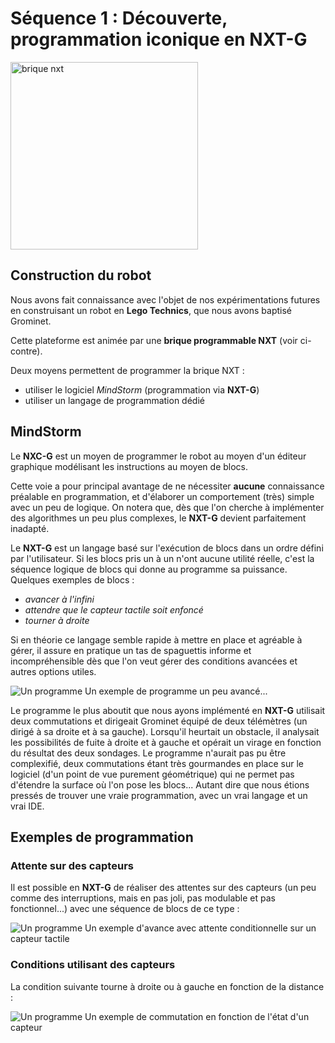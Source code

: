 Séquence 1 : Découverte, programmation iconique en NXT-G
========================================================

<img src="media/brique_nxt.jpg" class="right floating" alt="brique nxt" style="width:300px"/>

Construction du robot
---------------------

Nous avons fait connaissance avec l'objet de nos expérimentations futures en construisant un robot en __Lego Technics__, que nous avons baptisé Grominet.

Cette plateforme est animée par une __brique programmable NXT__ (voir ci-contre).

Deux moyens permettent de programmer la brique NXT :

- utiliser le logiciel _MindStorm_ (programmation via __NXT-G__)
- utiliser un langage de programmation dédié

MindStorm
---------

Le __NXC-G__ est un moyen de programmer le robot au moyen d'un éditeur graphique modélisant les instructions au moyen de blocs.

Cette voie a pour principal avantage de ne nécessiter __aucune__ connaissance préalable en programmation, et d'élaborer un comportement (très)  simple avec un peu de logique.
On notera que, dès que l'on cherche à implémenter des algorithmes un peu plus complexes, le __NXT-G__ devient parfaitement inadapté.

Le __NXT-G__ est un langage basé sur l'exécution de blocs dans un ordre défini par l'utilisateur.
Si les blocs pris un à un n'ont aucune utilité réelle, c'est la séquence logique de blocs qui donne au programme sa puissance. 
Quelques exemples de blocs :

- _avancer à l'infini_
- _attendre que le capteur tactile soit enfoncé_
- _tourner à droite_

Si en théorie ce langage semble rapide à mettre en place et agréable à gérer, il assure en pratique un tas de spaguettis informe et incompréhensible dès que l'on veut gérer des conditions avancées et autres options utiles.

<p class="legende">
    <img src="media/Cas_ramelle.PNG" alt="Un programme"/>
    Un exemple de programme un peu avancé...
</p>


Le programme le plus aboutit que nous ayons implémenté en __NXT-G__ utilisait deux commutations et dirigeait Grominet équipé de deux télémètres (un dirigé à sa droite et à sa gauche).
Lorsqu'il heurtait un obstacle, il analysait les possibilités de fuite à droite et à gauche et opérait un virage en fonction du résultat des deux sondages.
Le programme n'aurait pas pu être complexifié, deux commutations étant très gourmandes en place sur le logiciel (d'un point de vue purement géométrique) qui ne permet pas d'étendre la surface où l'on pose les blocs...
Autant dire que nous étions pressés de trouver une vraie programmation, avec un vrai langage et un vrai IDE.

Exemples de programmation
-------------------------

### Attente sur des capteurs

Il est possible en __NXT-G__ de réaliser des attentes sur des capteurs (un peu comme des interruptions, mais en pas joli, pas modulable et pas fonctionnel...) avec une séquence de blocs de ce type :


<p class="legende">
    <img src="media/Avancer_UntilTouch.PNG" alt="Un programme"/>
    Un exemple d'avance avec attente conditionnelle sur un capteur tactile
</p>

### Conditions utilisant des capteurs

La condition suivante tourne à droite ou à gauche en fonction de la distance :

<p class="legende">
    <img src="media/Commut_Dist_Virage.PNG" alt="Un programme"/>
    Un exemple de commutation en fonction de l'état d'un capteur
</p>
